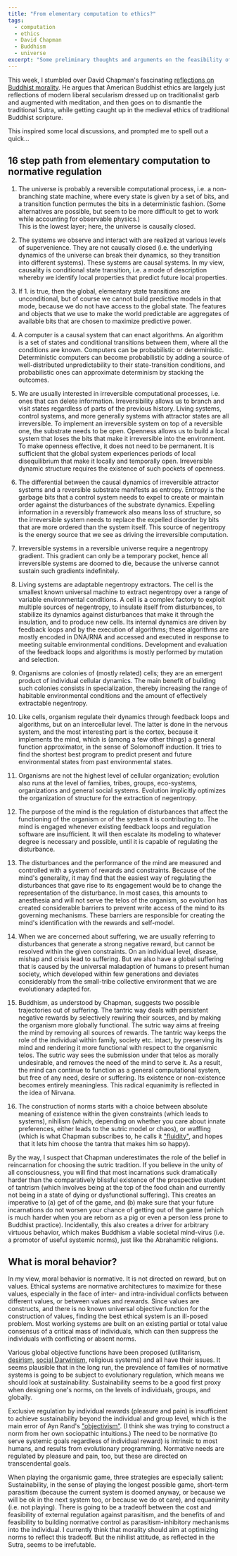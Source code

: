 ```yaml
---
title: "From elementary computation to ethics?"
tags:
  - computation
  - ethics
  - David Chapman
  - Buddhism
  - universe
excerpt: "Some preliminary thoughts and arguments on the feasibility of ultimate norms, starting from a foundation of general computationalism"
---
```


This week, I stumbled over David Chapman's fascinating [reflections on Buddhist morality](https://vividness.live/2011/06/16/the-making-of-buddhist-modernism/). He argues that American Buddhist ethics are largely just reflections of modern liberal secularism dressed up on traditionalist garb and augmented with meditation, and then goes on to dismantle the traditional Sutra, while getting caught up in the medieval ethics of traditional Buddhist scripture. 

This inspired some local discussions, and prompted me to spell out a quick... 

## 16 step path from elementary computation to normative regulation

1. The universe is probably a reversible computational process, i.e. a non-branching state machine, where every state is given by a set of bits, and a transition function permutes the bits in a deterministic fashion. (Some alternatives are possible, but seem to be more difficult to get to work while accounting for observable physics.)  
This is the lowest layer; here, the universe is causally closed.

2. The systems we observe and interact with are realized at various levels of supervenience. They are not causally closed (i.e. the underlying dynamics of the universe can break their dynamics, so they transition into different systems). These systems are causal systems. In my view, causality is conditional state transition, i.e. a mode of description whereby we identify local properties that predict future local properties. 

3. If 1. is true, then the global, elementary state transitions are unconditional, but of course we cannot build predictive models in that mode, because we do not have access to the global state. The features and objects that we use to make the world predictable are aggregates of available bits that are chosen to maximize predictive power.

4. A computer is a causal system that can enact algorithms. An algorithm is a set of states and conditional transitions between them, where all the conditions are known. Computers can be probabilistic or deterministic. Deterministic computers can become probabilistic by adding a source of well-distributed unpredictability to their state-transition conditions, and probabilistic ones can approximate determinism by stacking the outcomes. 

5. We are usually interested in irreversible computational processes, i.e. ones that can delete information. Irreversibility allows us to branch and visit states regardless of parts of the previous history. Living systems, control systems, and more generally systems with attractor states are all irreversible. To implement an irreversible system on top of a reversible one, the substrate needs to be open. Openness allows us to build a local system that loses the bits that make it irreversible into the environment. To make openness effective, it does not need to be permanent. It is sufficient that the global system experiences periods of local disequilibrium that make it locally and temporally open. Irreversible dynamic structure requires the existence of such pockets of openness. 

6. The differential between the causal dynamics of irreversible attractor systems and a reversible substrate manifests as entropy. Entropy is the garbage bits that a control system needs to expel to create or maintain order against the disturbances of the substrate dynamics. Expelling information in a reversibly framework also means loss of structure, so the irreversible system needs to replace the expelled disorder by bits that are more ordered than the system itself. This source of negentropy is the energy source that we see as driving the irreversible computation.

7. Irreversible systems in a reversible universe require a negentropy gradient. This gradient can only be a temporary pocket, hence all irreversible systems are doomed to die, because the universe cannot sustain such gradients indefinitely.

8. Living systems are adaptable negentropy extractors. The cell is the smallest known universal machine to extract negentropy over a range of variable environmental conditions. A cell is a complex factory to exploit multiple sources of negentropy, to insulate itself from disturbances, to stabilize its dynamics against disturbances that make it through the insulation, and to produce new cells. Its internal dynamics are driven by feedback loops and by the execution of algorithms; these algorithms are mostly encoded in DNA/RNA and accessed and executed in response to meeting suitable environmental conditions. Development and evaluation of the feedback loops and algorithms is mostly performed by mutation and selection.

9. Organisms are colonies of (mostly related) cells; they are an emergent product of individual cellular dynamics. The main benefit of building such colonies consists in specialization, thereby increasing the range of habitable environmental conditions and the amount of effectively extractable negentropy.

10. Like cells, organism regulate their dynamics through feedback loops and algorithms, but on an intercellular level. The latter is done in the nervous system, and the most interesting part is the cortex, because it implements the mind, which is (among a few other things) a general function approximator, in the sense of Solomonoff induction. It tries to find the shortest best program to predict present and future environmental states from past environmental states.

11. Organisms are not the highest level of cellular organization; evolution also runs at the level of families, tribes, groups, eco-systems, organizations and general social systems. Evolution implicitly optimizes the organization of structure for the extraction of negentropy.

12. The purpose of the mind is the regulation of disturbances that affect the functioning of the organism or of the system it is contributing to. The mind is engaged whenever existing feedback loops and regulation software are insufficient. It will then escalate its modeling to whatever degree is necessary and possible, until it is capable of regulating the disturbance. 

13. The disturbances and the performance of the mind are measured and controlled with a system of rewards and constraints. Because of the mind's generality, it may find that the easiest way of regulating the disturbances that gave rise to its engagement would be to change the representation of the disturbance. In most cases, this amounts to anesthesia and will not serve the telos of the organism, so evolution has created considerable barriers to prevent write access of the mind to its governing mechanisms. These barriers are responsible for creating the mind's identification with the rewards and self-model.

14. When we are concerned about suffering, we are usually referring to disturbances that generate a strong negative reward, but cannot be resolved within the given constraints. On an individual level, disease, mishap and crisis lead to suffering. But we also have a global suffering that is caused by the universal maladaption of humans to present human society, which developed within few generations and deviates considerably from the small-tribe collective environment that we are evolutionary adapted for.

15. Buddhism, as understood by Chapman, suggests two possible trajectories out of suffering. The tantric way deals with persistent negative rewards by selectively rewiring their sources, and by making the organism more globally functional. The sutric way aims at freeing the mind by removing all sources of rewards. The tantric way keeps the role of the individual within family, society etc. intact, by preserving its mind and rendering it more functional with respect to the organismic telos. The sutric way sees the submission under that telos as morally undesirable, and removes the need of the mind to serve it. As a result, the mind can continue to function as a general computational system, but free of any need, desire or suffering. Its existence or non-existence becomes entirely meaningless. This radical equanimity is reflected in the idea of Nirvana.

16. The construction of norms starts with a choice between absolute meaning of existence within the given constraints (which leads to systems), nihilism (which, depending on whether you care about innate preferences, either leads to the sutric model or chaos), or waffling (which is what Chapman subscribes to, he calls it ["fluidity"](https://meaningness.com/fluidity-preview), and hopes that it lets him choose the tantra that makes him so happy).

By the way, I suspect that Chapman underestimates the role of the belief in reincarnation for choosing the sutric tradition. If you believe in the unity of all consciousness, you will find that most incarnations suck dramatically harder than the comparatively blissful existence of the prospective student of tantrism (which involves being at the top of the food chain and currently not being in a state of dying or dysfunctional suffering). This creates an imperative to (a) get of of the game, and (b) make sure that your future incarnations do not worsen your chance of getting out of the game (which is much harder when you are reborn as a pig or even a person less prone to Buddhist practice). Incidentally, this also creates a driver for arbitrary virtuous behavior, which makes Buddhism a viable societal mind-virus (i.e. a promotor of useful systemic norms), just like the Abrahamitic religions.


## What is moral behavior?

In my view, moral behavior is normative. It is not directed on reward, but on values. Ethical systems are normative architectures to maximize for these values, especially in the face of inter- and intra-individual conflicts between different values, or between values and rewards. Since values are constructs, and there is no known universal objective function for the construction of values, finding the best ethical system is an ill-posed problem. Most working systems are built on an existing partial or total value consensus of a critical mass of individuals, which can then suppress the individuals with conflicting or absent norms.

Various global objective functions have been proposed (utilitarism, [desirism](http://desirism.wikia.com/wiki/Desirism), [social Darwinism](http://sourcebooks.fordham.edu/halsall/mod/mussolini-fascism.asp), religious systems) and all have their issues. It seems plausible that in the long run, the prevalence of families of normative systems is going to be subject to evolutionary regulation, which means we should look at sustainability. Sustainability seems to be a good first proxy when designing one's norms, on the levels of individuals, groups, and globally. 

Exclusive regulation by individual rewards (pleasure and pain) is insufficient to achieve sustainability beyond the individual and group level, which is the main error of Ayn Rand's ["objectivism"](https://www.aynrand.org/ideas/philosophy). (I think she was trying to construct a norm from her own sociopathic intuitions.) The need to be normative (to serve systemic goals regardless of individual reward) is intrinsic to most humans, and results from evolutionary programming. Normative needs are regulated by pleasure and pain, too, but these are directed on transcendental goals. 

When playing the organismic game, three strategies are especially salient: Sustainability, in the sense of playing the longest possible game, short-term parasitism (because the current system is doomed anyway, or because we will be ok in the next system too, or because we do ot care), and equanimity (i.e. not playing). There is going to be a tradeoff between the cost and feasibility of external regulation against parasitism, and the benefits of and feasibility to building normative control as parasitism-inhibitory mechanisms into the individual. I currently think that morality should aim at optimizing norms to reflect this tradeoff. But the nihilist attitude, as reflected in the Sutra, seems to be irrefutable.